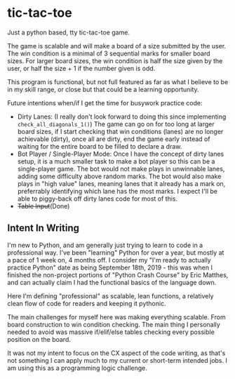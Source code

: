 # tic-tac-toe
Just a python based, tty tic-tac-toe game.

The game is scalable and will make a board of a size submitted by the user.
The win condition is a minimal of 3 sequential marks for smaller board sizes. For larger board sizes, the win condition is half the size given by the user, or half the size + 1 if the number given is odd. 

This program is functional, but not full featured as far as what I believe to be in my skill range, or close but that could be a learning opportunity.

Future intentions when/if I get the time for busywork practice code:
 - Dirty Lanes: (I really don't look forward to doing this since implementing `check_all_diagonals_1()`) The game can go on for too long at larger board sizes, if I start checking that win conditions (lanes) are no longer achievable (dirty), once all are dirty, end the game early instead of waiting for the entire board to be filled to declare a draw.
 - Bot Player / Single-Player Mode: Once I have the concept of dirty lanes setup, it is a much smaller task to make a bot player so this can be a single-player game. The bot would not make plays in unwinnable lanes, adding some difficulty above random marks. The bot would also make plays in "high value" lanes, meaning lanes that it already has a mark on, preferrably identifying which lane has the most marks. I expect I'll be able to piggy-back off dirty lanes code for most of this.
 - ~~Table Input~~(Done)
 
## Intent In Writing
I'm new to Python, and am generally just trying to learn to code in a professional way. I've been "learning" Python for over a year, but mostly at a pace of 1 week on, 4 months off. I consider my "I'm ready to actually practice Python" date as being September 18th, 2019 - this was when I finished the non-project portions of "Python Crash Course" by Eric Matthes, and can actually claim I had the functional basics of the language down.

Here I'm defining "professional" as scalable, lean functions, a relatively clean flow of code for readers and keeping it pythonic.

The main challenges for myself here was making everything scalable. From board construction to win condition checking. The main thing I personally needed to avoid was massive if/elif/else tables checking every possible position on the board.

It was not my intent to focus on the CX aspect of the code writing, as that's not something I can apply much to my current or short-term intended jobs. I am using this as a programming logic challenge.
